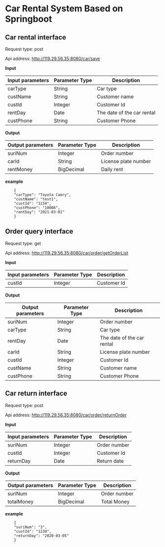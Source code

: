 # Car Rental System Based on Springboot



## Car rental interface

Request type: post

Api address: http://119.29.56.35:8080/car/save

**Input**

| Input parameters | Parameter Type | Description                |
| ---------------- | -------------- | -------------------------- |
| carType          | String         | Car type                   |
| custName         | String         | Customer name              |
| custId           | Integer        | Customer Id                |
| rentDay          | Date           | The date of the car rental |
| custPhone        | String         | Customer Phone             |



**Output**

| Output parameters | Parameter Type | Description          |
| ----------------- | -------------- | -------------------- |
| suriNum           | Integer        | Order number         |
| carId             | String         | License plate number |
| rentMoney         | BigDecimal     | Daily rent           |

**example**
```
    {
    "carType": "Toyota Camry",
    "custName": "test1",
    "custId": "1234",
    "custPhone": "10086",
    "rentDay": "2021-03-01"
    }
```

## Order query interface

Request type: get

Api address: http://119.29.56.35:8080/car/order/getOrderList

**Input**

| Input parameters | Parameter Type | Description |
| ---------------- | -------------- | ----------- |
| custId           | Integer        | Customer Id |



**Output**

| Output parameters | Parameter Type | Description                |
| ----------------- | -------------- | -------------------------- |
| suriNum           | Integer        | Order number               |
| carType           | String         | Car type                   |
| rentDay           | Date           | The date of the car rental |
| carId             | String         | License plate number       |
| custId            | Integer        | Customer Id                |
| custName          | String         | Customer name              |
| custPhone         | String         | Customer Phone             |





## Car return interface

Request type: post

Api address: http://119.29.56.35:8080/car/order/returnOrder

**Input**

| Input parameters | Parameter Type | Description  |
| ---------------- | -------------- | ------------ |
| suriNum          | Integer        | Order number |
| custId           | Integer        | Customer Id  |
| returnDay        | Date           | Return date  |



**Output**

| Output parameters | Parameter Type | Description  |
| ----------------- | -------------- | ------------ |
| suriNum           | Integer        | Order number |
| totalMoney        | BigDecimal     | Total Money  |

**example**
```
    {
    "suriNum": "3",
    "custId": "1234",
    "returnDay": "2020-03-05"
    }
```
